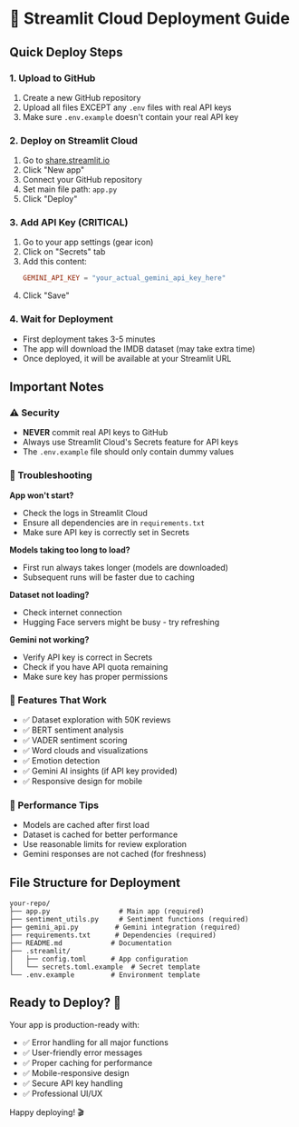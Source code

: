 # 🚀 Streamlit Cloud Deployment Guide

## Quick Deploy Steps

### 1. Upload to GitHub
1. Create a new GitHub repository
2. Upload all files EXCEPT any `.env` files with real API keys
3. Make sure `.env.example` doesn't contain your real API key

### 2. Deploy on Streamlit Cloud
1. Go to [share.streamlit.io](https://share.streamlit.io)
2. Click "New app"
3. Connect your GitHub repository
4. Set main file path: `app.py`
5. Click "Deploy"

### 3. Add API Key (CRITICAL)
1. Go to your app settings (gear icon)
2. Click on "Secrets" tab
3. Add this content:
   ```toml
   GEMINI_API_KEY = "your_actual_gemini_api_key_here"
   ```
4. Click "Save"

### 4. Wait for Deployment
- First deployment takes 3-5 minutes
- The app will download the IMDB dataset (may take extra time)
- Once deployed, it will be available at your Streamlit URL

## Important Notes

### ⚠️ Security
- **NEVER** commit real API keys to GitHub
- Always use Streamlit Cloud's Secrets feature for API keys
- The `.env.example` file should only contain dummy values

### 🔧 Troubleshooting

**App won't start?**
- Check the logs in Streamlit Cloud
- Ensure all dependencies are in `requirements.txt`
- Make sure API key is correctly set in Secrets

**Models taking too long to load?**
- First run always takes longer (models are downloaded)
- Subsequent runs will be faster due to caching

**Dataset not loading?**
- Check internet connection
- Hugging Face servers might be busy - try refreshing

**Gemini not working?**
- Verify API key is correct in Secrets
- Check if you have API quota remaining
- Make sure key has proper permissions

### 📱 Features That Work
- ✅ Dataset exploration with 50K reviews
- ✅ BERT sentiment analysis
- ✅ VADER sentiment scoring
- ✅ Word clouds and visualizations
- ✅ Emotion detection
- ✅ Gemini AI insights (if API key provided)
- ✅ Responsive design for mobile

### 🎯 Performance Tips
- Models are cached after first load
- Dataset is cached for better performance
- Use reasonable limits for review exploration
- Gemini responses are not cached (for freshness)

## File Structure for Deployment
```
your-repo/
├── app.py                 # Main app (required)
├── sentiment_utils.py     # Sentiment functions (required)
├── gemini_api.py         # Gemini integration (required)
├── requirements.txt      # Dependencies (required)
├── README.md            # Documentation
├── .streamlit/
│   ├── config.toml      # App configuration
│   └── secrets.toml.example  # Secret template
└── .env.example         # Environment template
```

## Ready to Deploy? 🚀
Your app is production-ready with:
- ✅ Error handling for all major functions
- ✅ User-friendly error messages
- ✅ Proper caching for performance
- ✅ Mobile-responsive design
- ✅ Secure API key handling
- ✅ Professional UI/UX

Happy deploying! 🎬
